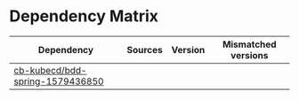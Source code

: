 # Dependency Matrix

Dependency | Sources | Version | Mismatched versions
---------- | ------- | ------- | -------------------
[cb-kubecd/bdd-spring-1579436850](https://github.com/cb-kubecd/bdd-spring-1579436850.git) |  | []() | 
